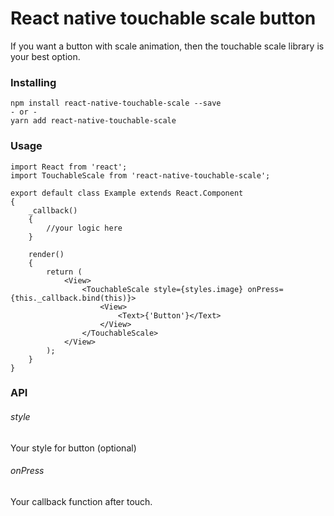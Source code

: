 # React native touchable scale button
If you want a button with scale animation, then the touchable scale library is your best option.

### Installing
```
npm install react-native-touchable-scale --save
- or -
yarn add react-native-touchable-scale
```

### Usage
```
import React from 'react';
import TouchableScale from 'react-native-touchable-scale';

export default class Example extends React.Component
{
	_callback()
	{
		//your logic here
	}

    render()
	{
        return (
            <View>
				<TouchableScale style={styles.image} onPress={this._callback.bind(this)}>
					<View>
						<Text>{'Button'}</Text>
					</View>
				</TouchableScale>
			</View>
        );
    }
}
```
### API

###### style
Your style for button (optional)

###### onPress
Your callback function after touch.